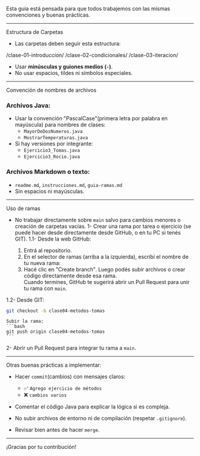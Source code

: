 Esta guía está pensada para que todos trabajemos con las mismas convenciones y buenas prácticas.

----------------------------------------------------

Estructura de Carpetas

- Las carpetas deben seguir esta estructura:

/clase-01-introduccion/
/clase-02-condicionales/
/clase-03-iteracion/

- Usar **minúsculas y guiones medios (`-`)**.
- No usar espacios, tildes ni símbolos especiales.

----------------------------------------------------

Convención de nombres de archivos

### Archivos Java:
- Usar la convención "PascalCase"(primera letra por palabra en mayúscula) para nombres de clases:
  - `MayorDeDosNumeros.java`
  - `MostrarTemperaturas.java`
- Si hay versiones por integrante:
  - `Ejercicio3_Tomas.java`
  - `Ejercicio3_Rocio.java`

### Archivos Markdown o texto:
- `readme.md`, `instrucciones.md`, `guia-ramas.md`
- Sin espacios ni mayúsculas.

----------------------------------------------------

Uso de ramas

- No trabajar directamente sobre `main` salvo para cambios menores o creación de carpetas vacías.
1- Crear una rama por tarea o ejercicio (se puede hacer desde directamente desde GitHub, o en tu PC si tenés GIT).
1.1- Desde la web GitHub:

	1. Entrá al repositorio.
	2. En el selector de ramas (arriba a la izquierda), escribí el nombre de tu nueva rama:
	3. Hacé clic en "Create branch".
	Luego podés subir archivos o crear código directamente desde esa rama.  
	Cuando termines, GitHub te sugerirá abrir un Pull Request para unir tu rama con `main`.

1.2- Desde GIT:
  ```bash
  git checkout -b clase04-metodos-tomas
  ```
	Subir la rama:
  	```bash
  	git push origin clase04-metodos-tomas
  	```
2- Abrir un Pull Request para integrar tu rama a `main`.

----------------------------------------------------------

Otras buenas prácticas a implementar:

- Hacer `commit`(cambios) con mensajes claros:
  - ✅ `Agrego ejercicio de métodos`
  - ❌ `cambios varios`

- Comentar el código Java para explicar la lógica si es compleja.
- No subir archivos de entorno ni de compilación (respetar `.gitignore`).
- Revisar bien antes de hacer `merge`.

----------------------------------------------------------

¡Gracias por tu contribución! 
